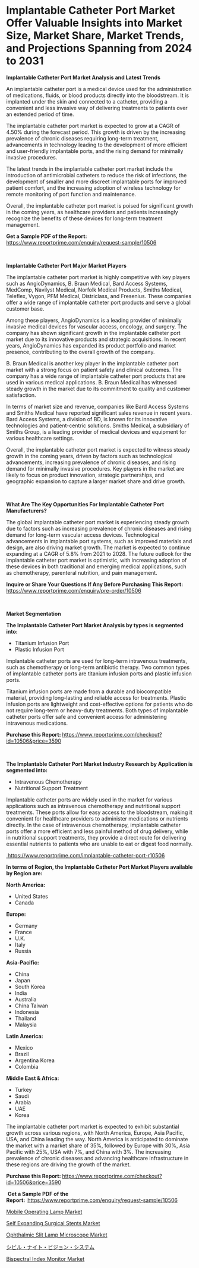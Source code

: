 <p><h1>Implantable Catheter Port Market Offer Valuable Insights into Market Size, Market Share, Market Trends, and Projections Spanning from 2024 to 2031</h1></p><p><strong>Implantable Catheter Port Market Analysis and Latest Trends</strong></p>
<p><p>An implantable catheter port is a medical device used for the administration of medications, fluids, or blood products directly into the bloodstream. It is implanted under the skin and connected to a catheter, providing a convenient and less invasive way of delivering treatments to patients over an extended period of time.</p><p>The implantable catheter port market is expected to grow at a CAGR of 4.50% during the forecast period. This growth is driven by the increasing prevalence of chronic diseases requiring long-term treatment, advancements in technology leading to the development of more efficient and user-friendly implantable ports, and the rising demand for minimally invasive procedures.</p><p>The latest trends in the implantable catheter port market include the introduction of antimicrobial catheters to reduce the risk of infections, the development of smaller and more discreet implantable ports for improved patient comfort, and the increasing adoption of wireless technology for remote monitoring of port function and maintenance.</p><p>Overall, the implantable catheter port market is poised for significant growth in the coming years, as healthcare providers and patients increasingly recognize the benefits of these devices for long-term treatment management.</p></p>
<p><strong>Get a Sample PDF of the Report:&nbsp;</strong> <a href="https://www.reportprime.com/enquiry/request-sample/10506">https://www.reportprime.com/enquiry/request-sample/10506</a></p>
<p>&nbsp;</p>
<p><strong>Implantable Catheter Port Major Market Players</strong></p>
<p><p>The implantable catheter port market is highly competitive with key players such as AngioDynamics, B. Braun Medical, Bard Access Systems, MedComp, Navilyst Medical, Norfolk Medical Products, Smiths Medical, Teleflex, Vygon, PFM Medical, Districlass, and Fresenius. These companies offer a wide range of implantable catheter port products and serve a global customer base.</p><p>Among these players, AngioDynamics is a leading provider of minimally invasive medical devices for vascular access, oncology, and surgery. The company has shown significant growth in the implantable catheter port market due to its innovative products and strategic acquisitions. In recent years, AngioDynamics has expanded its product portfolio and market presence, contributing to the overall growth of the company.</p><p>B. Braun Medical is another key player in the implantable catheter port market with a strong focus on patient safety and clinical outcomes. The company has a wide range of implantable catheter port products that are used in various medical applications. B. Braun Medical has witnessed steady growth in the market due to its commitment to quality and customer satisfaction.</p><p>In terms of market size and revenue, companies like Bard Access Systems and Smiths Medical have reported significant sales revenue in recent years. Bard Access Systems, a division of BD, is known for its innovative technologies and patient-centric solutions. Smiths Medical, a subsidiary of Smiths Group, is a leading provider of medical devices and equipment for various healthcare settings.</p><p>Overall, the implantable catheter port market is expected to witness steady growth in the coming years, driven by factors such as technological advancements, increasing prevalence of chronic diseases, and rising demand for minimally invasive procedures. Key players in the market are likely to focus on product innovation, strategic partnerships, and geographic expansion to capture a larger market share and drive growth.</p></p>
<p>&nbsp;</p>
<p><strong>What Are The Key Opportunities For Implantable Catheter Port Manufacturers?</strong></p>
<p><p>The global implantable catheter port market is experiencing steady growth due to factors such as increasing prevalence of chronic diseases and rising demand for long-term vascular access devices. Technological advancements in implantable port systems, such as improved materials and design, are also driving market growth. The market is expected to continue expanding at a CAGR of 5.8% from 2021 to 2028. The future outlook for the implantable catheter port market is optimistic, with increasing adoption of these devices in both traditional and emerging medical applications, such as chemotherapy, parenteral nutrition, and pain management.</p></p>
<p><strong>Inquire or Share Your Questions If Any Before Purchasing This Report:</strong> <a href="https://www.reportprime.com/enquiry/pre-order/10506">https://www.reportprime.com/enquiry/pre-order/10506</a></p>
<p>&nbsp;</p>
<p><strong>Market Segmentation</strong></p>
<p><strong>The Implantable Catheter Port Market Analysis by types is segmented into:</strong></p>
<p><ul><li>Titanium Infusion Port</li><li>Plastic Infusion Port</li></ul></p>
<p><p>Implantable catheter ports are used for long-term intravenous treatments, such as chemotherapy or long-term antibiotic therapy. Two common types of implantable catheter ports are titanium infusion ports and plastic infusion ports. </p><p>Titanium infusion ports are made from a durable and biocompatible material, providing long-lasting and reliable access for treatments. Plastic infusion ports are lightweight and cost-effective options for patients who do not require long-term or heavy-duty treatments. Both types of implantable catheter ports offer safe and convenient access for administering intravenous medications.</p></p>
<p><strong>Purchase this Report:&nbsp;</strong><a href="https://www.reportprime.com/checkout?id=10506&price=3590">https://www.reportprime.com/checkout?id=10506&price=3590</a></p>
<p>&nbsp;</p>
<p><strong>The Implantable Catheter Port Market Industry Research by Application is segmented into:</strong></p>
<p><ul><li>Intravenous Chemotherapy</li><li>Nutritional Support Treatment</li></ul></p>
<p><p>Implantable catheter ports are widely used in the market for various applications such as intravenous chemotherapy and nutritional support treatments. These ports allow for easy access to the bloodstream, making it convenient for healthcare providers to administer medications or nutrients directly. In the case of intravenous chemotherapy, implantable catheter ports offer a more efficient and less painful method of drug delivery, while in nutritional support treatments, they provide a direct route for delivering essential nutrients to patients who are unable to eat or digest food normally.</p></p>
<p><a href="https://www.reportprime.com/implantable-catheter-port-r10506">&nbsp;https://www.reportprime.com/implantable-catheter-port-r10506</a></p>
<p><strong>In terms of Region, the Implantable Catheter Port Market Players available by Region are:</strong></p>
<p>
    <p> <strong> North America: </strong>
        <ul>
            <li>United States</li>
            <li>Canada</li>
        </ul>
        </p> 
    <p> <strong> Europe: </strong>
        <ul>
            <li>Germany</li>
            <li>France</li>
            <li>U.K.</li>
            <li>Italy</li>
            <li>Russia</li>
        </ul>
        </p> 
    <p> <strong> Asia-Pacific: </strong>
        <ul>
            <li>China</li>
            <li>Japan</li>
            <li>South Korea</li>
            <li>India</li>
            <li>Australia</li>
            <li>China Taiwan</li>
            <li>Indonesia</li>
            <li>Thailand</li>
            <li>Malaysia</li>
        </ul>
        </p> 
    <p> <strong> Latin America: </strong>
        <ul>
            <li>Mexico</li>
            <li>Brazil</li>
            <li>Argentina Korea</li>
            <li>Colombia</li>
        </ul>
        </p> 
    <p> <strong> Middle East & Africa: </strong>
        <ul>
            <li>Turkey</li>
            <li>Saudi</li>
            <li>Arabia</li>
            <li>UAE</li>
            <li>Korea</li>
        </ul>
    </p>
    </p>
<p><p>The implantable catheter port market is expected to exhibit substantial growth across various regions, with North America, Europe, Asia Pacific, USA, and China leading the way. North America is anticipated to dominate the market with a market share of 35%, followed by Europe with 30%, Asia Pacific with 25%, USA with 7%, and China with 3%. The increasing prevalence of chronic diseases and advancing healthcare infrastructure in these regions are driving the growth of the market.</p></p>
<p><strong>Purchase this Report: </strong><a href="https://www.reportprime.com/checkout?id=10506&price=3590">https://www.reportprime.com/checkout?id=10506&price=3590</a></p>
<p>&nbsp;<strong>Get a Sample PDF of the Report:&nbsp;&nbsp;</strong><a href="https://www.reportprime.com/enquiry/request-sample/10506">https://www.reportprime.com/enquiry/request-sample/10506</a></p>
<p><strong></strong></p>
<p><p><a href="https://github.com/ajohirul8010/Market-Research-Report-List-1/blob/main/mobile-operating-lamp-market.md">Mobile Operating Lamp Market</a></p><p><a href="https://github.com/goodweq44/Market-Research-Report-List-2/blob/main/self-expanding-surgical-stents-market.md">Self Expanding Surgical Stents Market</a></p><p><a href="https://github.com/maudAbbott7/Market-Research-Report-List-2/blob/main/ophthalmic-slit-lamp-microscope-market.md">Ophthalmic Slit Lamp Microscope Market</a></p><p><a href="https://github.com/SimeonBode1/Market-Research-Report-List-2/blob/main/426425586134.md">シビル・ナイト・ビジョン・システム</a></p><p><a href="https://github.com/MaraKoelpin2023/Market-Research-Report-List-2/blob/main/bispectral-index-monitor-market.md">Bispectral Index Monitor Market</a></p></p>
